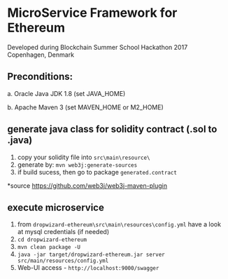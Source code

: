 # MicroService Framework for Ethereum
 
Developed during Blockchain Summer School Hackathon 2017 Copenhagen, Denmark

## Preconditions:

a. Oracle Java JDK 1.8 (set JAVA_HOME) 

b. Apache Maven 3 (set MAVEN_HOME or M2_HOME)

## generate java class for solidity contract (.sol to .java)

1. copy your solidity file into `src\main\resource\`
2. generate by: `mvn web3j:generate-sources`
3. if build sucess, then go to package `generated.contract`

*source https://github.com/web3j/web3j-maven-plugin

## execute microservice

1. from  `dropwizard-ethereum\src\main\resources\config.yml` have a look at mysql credentials (if needed)
2. `cd dropwizard-ethereum`
3. `mvn clean package -U`
4. `java -jar target/dropwizard-ethereum.jar server src/main/resources/config.yml`
5. Web-UI access - `http://localhost:9000/swagger`